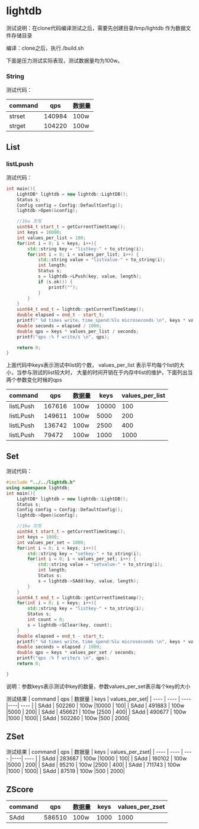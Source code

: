# lightdb


测试说明：在clone代码编译测试之后，需要先创建目录/tmp/lightdb 作为数据文件存储目录

编译：clone之后，执行./build.sh

下面是压力测试实际表现，测试数据量均为100w。


### String

测试代码：

|  command   | qps  | 数据量 
|  ----  | ----  | ---- 
| strset  | 140984 | 100w
| strget  | 104220 | 100w
## List

### listLpush
测试代码：
```cpp
int main(){
    LightDB* lightdb = new lightdb::LightDB();
    Status s;
    Config config = Config::DefaultConfig();
    lightdb->Open(&config);

    //1kw 次写
    uint64_t start_t = getCurrentTimeStamp();
    int keys = 10000;
    int values_per_list = 100;
    for(int i = 0; i < keys; i++){
        std::string key = "listkey-" + to_string(i);
        for(int i = 0; i < values_per_list; i++) {
            std::string value = "listvalue-" + to_string(i);
            int length;
            Status s;
            s = lightdb->LPush(key, value, length);
            if (s.ok()) {
                printf("");
            }
        }
    }
    uint64_t end_t = lightdb::getCurrentTimeStamp();
    double elapsed = end_t - start_t;
    printf(" %d times write，time_spend:%lu microseconds \n", keys * values_per_list, elapsed);
    double seconds = elapsed / 1000;
    double qps = keys * values_per_list / seconds;
    printf("qps :% f write/s \n", qps);

    return 0;
}

```
上面代码中keys表示测试中list的个数， values_per_list 表示平均每个list的大小，当参与测试的list较大时， 
大量的时间开销在于内存中list的维护，下面列出当两个参数变化时候的qps

|  command   | qps  | 数据量  | keys  | values_per_list|
|  ----  | ----  | ---- |----| ---- |
| listLPush  | 167616 | 100w |10000 | 100|
| listLPush  | 149611 | 100w |5000 | 200|
| listLPush  | 136742 | 100w |2500 | 400|
| listLPush  | 79472 | 100w |1000 | 1000|


## Set

测试代码：
```cpp
#include "../../lightdb.h"
using namespace lightdb;
int main(){
    LightDB* lightdb = new lightdb::LightDB();
    Status s;
    Config config = Config::DefaultConfig();
    lightdb->Open(&config);

    //1kw 次写
    uint64_t start_t = getCurrentTimeStamp();
    int keys = 1000;
    int values_per_set = 1000;
    for(int i = 0; i < keys; i++){
        std::string key = "setkey-" + to_string(i);
        for(int i = 0; i < values_per_set; i++) {
            std::string value = "setvalue-" + to_string(i);
            int length;
            Status s;
            s = lightdb->SAdd(key, value, length);
        }
    }
    uint64_t end_t = lightdb::getCurrentTimeStamp();
    for(int i = 0; i < keys; i++){
        std::string key = "listkey-" + to_string(i);
        Status s;
        int count = 0;
        s = lightdb->SClear(key, count);
    }
    double elapsed = end_t - start_t;
    printf(" %d times write，time_spend:%lu microseconds \n", keys * values_per_set, elapsed);
    double seconds = elapsed / 1000;
    double qps = keys * values_per_set / seconds;
    printf("qps :% f write/s \n", qps);
    return 0;

}

```
说明：参数keys表示测试中key的数量，参数values_per_set表示每个key的大小

测试结果
|  command   | qps  | 数据量  | keys  | values_per_set|
|  ----  | ----  | ---- |----| ---- |
| SAdd  | 502260 | 100w |10000 | 100|
| SAdd  | 491883 | 100w |5000 | 200|
| SAdd  | 456621 | 100w |2500 | 400|
| SAdd  | 490677 | 100w |1000 | 1000|
| SAdd  | 502260 | 100w |500 | 2000|

## ZSet

测试结果
|  command   | qps  | 数据量  | keys  | values_per_zset|
|  ----  | ----  | ---- |----| ---- |
| SAdd  | 283687 | 100w |10000 | 100|
| SAdd  | 160102 | 100w |5000 | 200|
| SAdd  | 95210 | 100w |2500 | 400|
| SAdd  | 711743 | 100w |1000 | 1000|
| SAdd  | 87519 | 100w |500 | 2000|

## ZScore

|  command   | qps  | 数据量  | keys  | values_per_zset|
|  ----  | ----  | ---- |----| ---- |
| SAdd  | 586510 | 100w |1000 | 1000|














